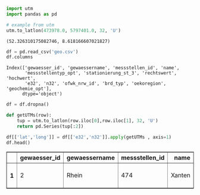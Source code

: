```python
import utm
import pandas as pd
```


```python
# example from utm
utm.to_latlon(473978.0, 5797401.0, 32, 'U')
```




    (52.326310175082746, 8.618166607021827)




```python
df = pd.read_csv('geo.csv')
df.columns
```




    Index(['gewaesser_id', 'gewaessername', 'messstellen_id', 'name',
           'messstellentyp_opt', 'stationierung_st_3', 'rechtswert', 'hochwert',
           'e32', 'n32', 'ofwk_nrw_id', 'brd_typ', 'oekoregion', 'geochemie_opt'],
          dtype='object')




```python
df = df.dropna()

def getUTMs(row):
    tup = utm.to_latlon(row.iloc[0],row.iloc[1], 32, 'U')
    return pd.Series(tup[:2])

df[['lat','long']] = df[['e32','n32']].apply(getUTMs , axis=1)
df.head()
```




<div>
<style scoped>
    .dataframe tbody tr th:only-of-type {
        vertical-align: middle;
    }

    .dataframe tbody tr th {
        vertical-align: top;
    }

    .dataframe thead th {
        text-align: right;
    }
</style>
<table border="1" class="dataframe">
  <thead>
    <tr style="text-align: right;">
      <th></th>
      <th>gewaesser_id</th>
      <th>gewaessername</th>
      <th>messstellen_id</th>
      <th>name</th>
      <th>messstellentyp_opt</th>
      <th>stationierung_st_3</th>
      <th>rechtswert</th>
      <th>hochwert</th>
      <th>e32</th>
      <th>n32</th>
      <th>ofwk_nrw_id</th>
      <th>brd_typ</th>
      <th>oekoregion</th>
      <th>geochemie_opt</th>
      <th>lat</th>
      <th>long</th>
    </tr>
  </thead>
  <tbody>
    <tr>
      <th>1</th>
      <td>2</td>
      <td>Rhein</td>
      <td>474</td>
      <td>Xanten</td>
      <td>1.0</td>
      <td>823.288025</td>
      <td>2533354.0</td>
      <td>5725709.0</td>
      <td>325824.0</td>
      <td>5726752.0</td>
      <td>DE_NRW_2_813012</td>
      <td>20 - sandgeprägte Ströme</td>
      <td>Norddeutsches Tiefland</td>
      <td>2.0</td>
      <td>51.664719</td>
      <td>6.481444</td>
    </tr>
  </tbody>
</table>
</div>




```python

```
